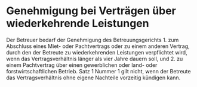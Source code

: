 # Genehmigung bei Verträgen über wiederkehrende Leistungen

Der Betreuer bedarf der Genehmigung des Betreuungsgerichts  1.
 zum Abschluss eines Miet- oder Pachtvertrags oder zu einem anderen Vertrag, durch den der Betreute zu wiederkehrenden Leistungen verpflichtet wird, wenn das Vertragsverhältnis länger als vier Jahre dauern soll, und
 2.
 zu einem Pachtvertrag über einen gewerblichen oder land- oder forstwirtschaftlichen Betrieb.
Satz 1 Nummer 1 gilt nicht, wenn der Betreute das Vertragsverhältnis ohne eigene Nachteile vorzeitig kündigen kann. 

